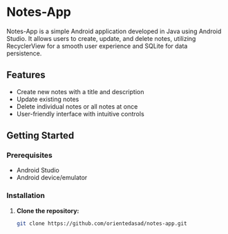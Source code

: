 # Notes-App

Notes-App is a simple Android application developed in Java using Android Studio. It allows users to create, update, and delete notes, utilizing RecyclerView for a smooth user experience and SQLite for data persistence.

## Features

- Create new notes with a title and description
- Update existing notes
- Delete individual notes or all notes at once
- User-friendly interface with intuitive controls

## Getting Started

### Prerequisites

- Android Studio
- Android device/emulator

### Installation

1. **Clone the repository:**
   ```bash
   git clone https://github.com/orientedasad/notes-app.git
